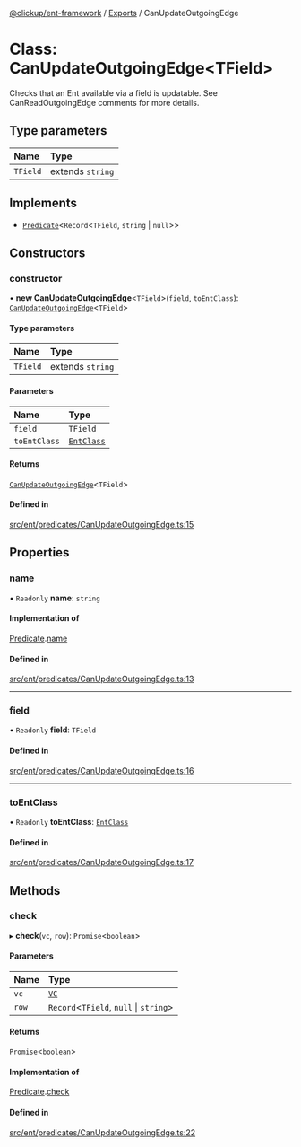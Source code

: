[@clickup/ent-framework](../README.md) / [Exports](../modules.md) / CanUpdateOutgoingEdge

# Class: CanUpdateOutgoingEdge\<TField\>

Checks that an Ent available via a field is updatable. See
CanReadOutgoingEdge comments for more details.

## Type parameters

| Name | Type |
| :------ | :------ |
| `TField` | extends `string` |

## Implements

- [`Predicate`](../interfaces/Predicate.md)\<`Record`\<`TField`, `string` \| ``null``\>\>

## Constructors

### constructor

• **new CanUpdateOutgoingEdge**\<`TField`\>(`field`, `toEntClass`): [`CanUpdateOutgoingEdge`](CanUpdateOutgoingEdge.md)\<`TField`\>

#### Type parameters

| Name | Type |
| :------ | :------ |
| `TField` | extends `string` |

#### Parameters

| Name | Type |
| :------ | :------ |
| `field` | `TField` |
| `toEntClass` | [`EntClass`](../modules.md#entclass) |

#### Returns

[`CanUpdateOutgoingEdge`](CanUpdateOutgoingEdge.md)\<`TField`\>

#### Defined in

[src/ent/predicates/CanUpdateOutgoingEdge.ts:15](https://github.com/clickup/ent-framework/blob/master/src/ent/predicates/CanUpdateOutgoingEdge.ts#L15)

## Properties

### name

• `Readonly` **name**: `string`

#### Implementation of

[Predicate](../interfaces/Predicate.md).[name](../interfaces/Predicate.md#name)

#### Defined in

[src/ent/predicates/CanUpdateOutgoingEdge.ts:13](https://github.com/clickup/ent-framework/blob/master/src/ent/predicates/CanUpdateOutgoingEdge.ts#L13)

___

### field

• `Readonly` **field**: `TField`

#### Defined in

[src/ent/predicates/CanUpdateOutgoingEdge.ts:16](https://github.com/clickup/ent-framework/blob/master/src/ent/predicates/CanUpdateOutgoingEdge.ts#L16)

___

### toEntClass

• `Readonly` **toEntClass**: [`EntClass`](../modules.md#entclass)

#### Defined in

[src/ent/predicates/CanUpdateOutgoingEdge.ts:17](https://github.com/clickup/ent-framework/blob/master/src/ent/predicates/CanUpdateOutgoingEdge.ts#L17)

## Methods

### check

▸ **check**(`vc`, `row`): `Promise`\<`boolean`\>

#### Parameters

| Name | Type |
| :------ | :------ |
| `vc` | [`VC`](VC.md) |
| `row` | `Record`\<`TField`, ``null`` \| `string`\> |

#### Returns

`Promise`\<`boolean`\>

#### Implementation of

[Predicate](../interfaces/Predicate.md).[check](../interfaces/Predicate.md#check)

#### Defined in

[src/ent/predicates/CanUpdateOutgoingEdge.ts:22](https://github.com/clickup/ent-framework/blob/master/src/ent/predicates/CanUpdateOutgoingEdge.ts#L22)
